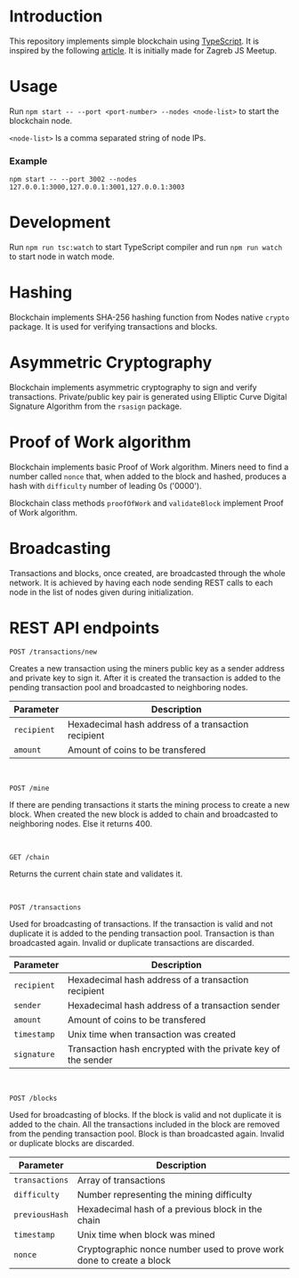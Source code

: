 # Introduction
This repository implements simple blockchain using [TypeScript](https://www.typescriptlang.org). It is inspired by the following [article](https://hackernoon.com/learn-blockchains-by-building-one-117428612f46). It is initially made for Zagreb JS Meetup.

# Usage
Run `npm start -- --port <port-number> --nodes <node-list>` to start the blockchain node.

`<node-list>` Is a comma separated string of node IPs.

### Example

`npm start -- --port 3002 --nodes 127.0.0.1:3000,127.0.0.1:3001,127.0.0.1:3003`

# Development
Run `npm run tsc:watch` to start TypeScript compiler and run `npm run watch` to start node in watch mode.


# Hashing
Blockchain implements SHA-256 hashing function from Nodes native `crypto` package. It is used for verifying transactions and blocks.

# Asymmetric Cryptography
Blockchain implements asymmetric cryptography to sign and verify transactions. Private/public key pair is generated using Elliptic Curve Digital Signature Algorithm from the `rsasign` package.

# Proof of Work algorithm
Blockchain implements basic Proof of Work algorithm. Miners need to find a number called `nonce` that, when added to the block and hashed, produces a hash with `difficulty` number of leading 0s ('0000').  

Blockchain class methods `proofOfWork` and `validateBlock` implement Proof of Work algorithm.

# Broadcasting
Transactions and blocks, once created, are broadcasted through the whole network. It is achieved by having each node sending REST calls to each node in the list of nodes given during initialization.

# REST API endpoints

```
POST /transactions/new
```
Creates a new transaction using the miners public key as a sender address and private key to sign it. After it is created the transaction is added to the pending transaction pool and broadcasted to neighboring nodes.

| Parameter | Description |
|-----------|-------------|
| `recipient` | Hexadecimal hash address of a transaction recipient |
| `amount` | Amount of coins to be transfered |

<br/>

```
POST /mine
```
If there are pending transactions it starts the mining process to create a new block. When created the new block is added to chain and broadcasted to neighboring nodes. Else it returns 400.

<br/>

```
GET /chain
```
Returns the current chain state and validates it.

<br/>

```
POST /transactions
```
Used for broadcasting of transactions. If the transaction is valid and not duplicate it is added to the pending transaction pool. Transaction is than broadcasted again. Invalid or duplicate transactions are discarded.

| Parameter | Description |
|-----------|-------------|
| `recipient` | Hexadecimal hash address of a transaction recipient |
| `sender` | Hexadecimal hash address of a transaction sender |
| `amount` | Amount of coins to be transfered |
| `timestamp` | Unix time when transaction was created |
| `signature` | Transaction hash encrypted with the private key of the sender |

<br/>

```
POST /blocks
```
Used for broadcasting of blocks. If the block is valid and not duplicate it is added to the chain. All the transactions included in the block are removed from the pending transaction pool. Block is than broadcasted again. Invalid or duplicate blocks are discarded.

| Parameter | Description |
|-----------|-------------|
| `transactions` | Array of transactions |
| `difficulty` | Number representing the mining difficulty |
| `previousHash` | Hexadecimal hash of a previous block in the chain |
| `timestamp` | Unix time when block was mined |
| `nonce` | Cryptographic nonce number used to prove work done to create a block |

<br/>
